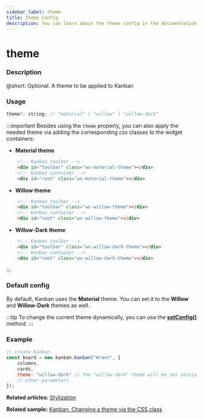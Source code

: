```yaml
---
sidebar_label: theme
title: theme Config
description: You can learn about the theme config in the documentation of the DHTMLX JavaScript Kanban library. Browse developer guides and API reference, try out code examples and live demos, and download a free 30-day evaluation version of DHTMLX Kanban.
---
```


# theme

### Description

@short: Optional. A theme to be applied to Kanban

### Usage

~~~jsx {}
theme?: string; // "material" | "willow" | "willow-dark"
~~~

:::important
Besides using the `theme` property, you can also apply the needed theme via adding the corresponding *css* classes to the widget containers:

- **Material theme**
~~~html {}
	<!-- Kanban toolbar -->
	<div id="toolbar" class="wx-material-theme"></div>
	<!-- Kanban container -->
	<div id="root" class="wx-material-theme"></div>
~~~

- **Willow theme**
~~~html {}
	<!-- Kanban toolbar -->
	<div id="toolbar" class="wx-willow-theme"></div>
	<!-- Kanban container -->
	<div id="root" class="wx-willow-theme"></div>
~~~

- **Willow-Dark theme**
~~~html {}
	<!-- Kanban toolbar -->
	<div id="toolbar" class="wx-willow-dark-theme"></div>
	<!-- Kanban container -->
	<div id="root" class="wx-willow-dark-theme"></div>
~~~
:::

### Default config

By default, Kanban uses the **Material** theme. You can set it to the **Willow** and **Willow-Dark** themes as well.

:::tip
To change the current theme dynamically, you can use the [**setConfig()**](../../methods/js_kanban_setconfig_method) method.
:::

### Example

~~~jsx {5}
// create Kanban
const board = new kanban.Kanban("#root", {
	columns,
	cards,
	theme: "willow-dark" // the "willow-dark" theme will be set initially
	// other parameters
});
~~~

**Related articles:** [Stylization](../../../guides/stylization)

**Related sample:** [Kanban. Changing a theme via the CSS class](https://snippet.dhtmlx.com/7qzp561m)